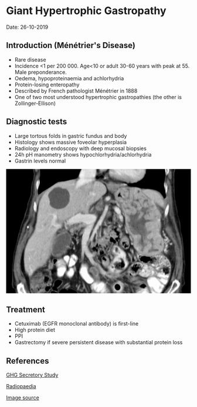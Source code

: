 # Giant Hypertrophic Gastropathy

Date: 26-10-2019

## Introduction (Ménétrier's Disease)

- Rare disease
- Incidence &lt;1 per 200 000. Age&lt;10 or adult 30-60 years with peak at 55. Male preponderance.
- Oedema, hypoproteinaemia and achlorhydria
- Protein-losing enteropathy
- Described by French pathologist Ménétrier in 1888
- One of two most understood hypertrophic gastropathies (the other is Zollinger-Ellison)

## Diagnostic tests

- Large tortous folds in gastric fundus and body
- Histology shows massive foveolar hyperplasia
- Radiology and endoscopy with deep mucosal biopsies
- 24h pH manometry shows hypochlorhydria/achlorhydria
- Gastrin levels normal

![GHG-CT-scan](/media/gastro/ghg-ctscan.jpg)

## Treatment

- Cetuximab (EGFR monoclonal antibody) is first-line
- High protein diet
- PPI
- Gastrectomy if severe persistent disease with substantial protein loss

## References

[GHG Secretory Study](https://www.gastrojournal.org/article/S0016-5085(82)80193-5/pdf)

[Radiopaedia](https://radiopaedia.org/articles/menetrier-disease?lang=gb)

[Image source](https://en.wikipedia.org/wiki/File:Riesenfaltenmagen_CT_cor.jpg)
